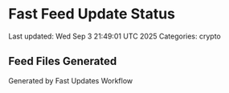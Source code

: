 # Fast Feed Update Status
Last updated: Wed Sep  3 21:49:01 UTC 2025
Categories: crypto

## Feed Files Generated

Generated by Fast Updates Workflow
